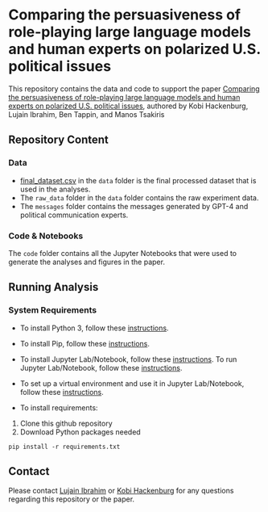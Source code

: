 # Comparing the persuasiveness of role-playing large language models and human experts on polarized U.S. political issues
This repository contains the data and code to support the paper [Comparing the persuasiveness of role-playing large language models and human experts on polarized U.S. political issues](https://osf.io/preprints/osf/ey8db), authored by Kobi Hackenburg, Lujain Ibrahim, Ben Tappin, and Manos Tsakiris

## Repository Content
### Data
* [final_dataset.csv](https://github.com/lujainibrahim/llm-roleplaying/blob/main/data/final_dataset.csv) in the `data` folder is the final processed dataset that is used in the analyses.
* The `raw_data` folder in the `data` folder contains the raw experiment data.
* The `messages` folder contains the messages generated by GPT-4 and political communication experts.


### Code & Notebooks
The `code` folder contains all the Jupyter Notebooks that were used to generate the analyses and figures in the paper.

## Running Analysis
### System Requirements

* To install Python 3, follow these [instructions](https://realpython.com/installing-python/). 
* To install Pip, follow these [instructions](https://pip.pypa.io/en/stable/installing/).
* To install Jupyter Lab/Notebook, follow these [instructions](https://jupyterlab.readthedocs.io/en/stable/getting_started/installation.html). To run Jupyter Lab/Notebook, follow these [instructions](https://jupyter.readthedocs.io/en/latest/running.html). 
* To set up a virtual environment and use it in Jupyter Lab/Notebook, follow these [instructions](https://janakiev.com/blog/jupyter-virtual-envs/).

* To install requirements:

1. Clone this github repository 
2. Download Python packages needed
```
pip install -r requirements.txt
```
### 

## Contact
Please contact [Lujain Ibrahim](mailto:lujain.ibrahim@oii.ox.ac.uk) or [Kobi Hackenburg](mailto:kobi.hackenburg@oii.ox.ac.uk) for any questions regarding this repository or the paper. 

